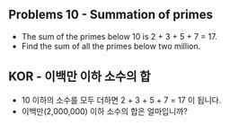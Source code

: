 ## Problems 10 - Summation of primes

* The sum of the primes below 10 is 2 + 3 + 5 + 7 = 17.
* Find the sum of all the primes below two million.

## KOR - 이백만 이하 소수의 합

* 10 이하의 소수를 모두 더하면 2 + 3 + 5 + 7 = 17 이 됩니다.
* 이백만(2,000,000) 이하 소수의 합은 얼마입니까?